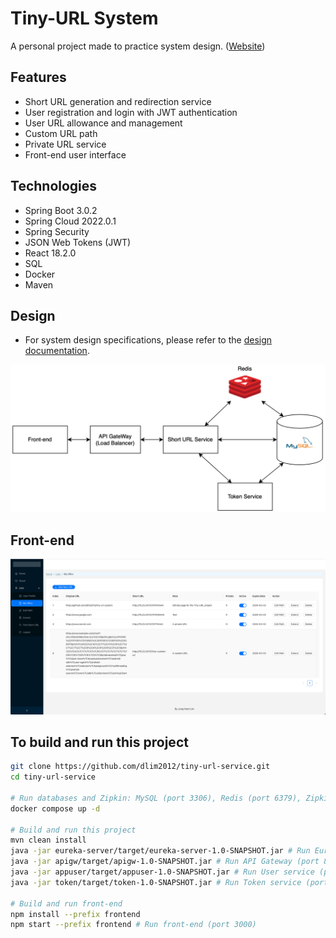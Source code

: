 # Tiny-URL System
A personal project made to practice system design. ([Website](http://76.23.247.67))

## Features
* Short URL generation and redirection service
* User registration and login with JWT authentication
* User URL allowance and management
* Custom URL path
* Private URL service
* Front-end user interface

## Technologies
* Spring Boot 3.0.2
* Spring Cloud 2022.0.1
* Spring Security
* JSON Web Tokens (JWT)
* React 18.2.0
* SQL
* Docker
* Maven

## Design
* For system design specifications, please refer to the [design documentation](https://github.com/dlim2012/tiny-url-service/blob/main/Design%20doc.pdf).

<p align="center">
  <img src="diagram.png" width="800" title="hover text">
</p>

## Front-end

<p align="center">
  <img src="front-end.png" width="1000" title="hover text">
</p>

## To build and run this project
```bash
git clone https://github.com/dlim2012/tiny-url-service.git
cd tiny-url-service

# Run databases and Zipkin: MySQL (port 3306), Redis (port 6379), Zipkin (port 9411)
docker compose up -d

# Build and run this project
mvn clean install
java -jar eureka-server/target/eureka-server-1.0-SNAPSHOT.jar # Run Eureka Server (port 8761)
java -jar apigw/target/apigw-1.0-SNAPSHOT.jar # Run API Gateway (port 8080)
java -jar appuser/target/appuser-1.0-SNAPSHOT.jar # Run User service (port 8081)
java -jar token/target/token-1.0-SNAPSHOT.jar # Run Token service (port 8083)

# Build and run front-end
npm install --prefix frontend
npm start --prefix frontend # Run front-end (port 3000)
```

